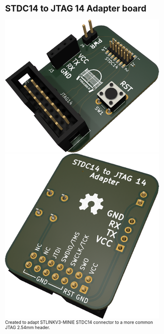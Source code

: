 # STDC14 to JTAG 14 Adapter board
![board render](stdc14_to_jtag.png)
![board render back](stdc14_to_jtag_back.png)
Created to adapt STLINKV3-MINIE STDC14 connector to a more common JTAG 2.54mm header.

